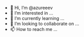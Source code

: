 - 👋 Hi, I’m @azureeev
- 👀 I’m interested in ...
- 🌱 I’m currently learning ...
- 💞️ I’m looking to collaborate on ...
- 📫 How to reach me ...

<!---
azureeev/azureeev is a ✨ special ✨ repository because its `README.md` (this file) appears on your GitHub profile.
You can click the Preview link to take a look at your changes.
--->
